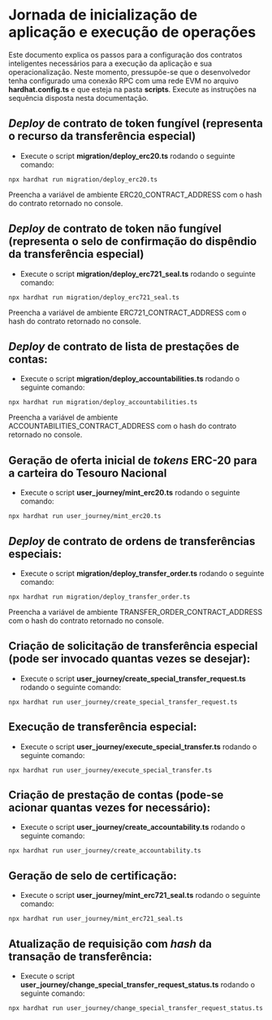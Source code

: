 # Jornada de inicialização de aplicação e execução de operações

Este documento explica os passos para a configuração dos contratos inteligentes necessários para a execução da aplicação e sua operacionalização. Neste momento, pressupõe-se que o desenvolvedor tenha configurado uma conexão RPC com uma rede EVM no arquivo **hardhat.config.ts** e que esteja na pasta **scripts**. Execute as instruções na sequência disposta nesta documentação.

## *Deploy* de contrato de token fungível (representa o recurso da transferência especial)

- Execute o script **migration/deploy_erc20.ts** rodando o seguinte comando:

```shell
npx hardhat run migration/deploy_erc20.ts
```

Preencha a variável de ambiente ERC20_CONTRACT_ADDRESS com o hash do contrato retornado no console.

## *Deploy* de contrato de token não fungível (representa o selo de confirmação do dispêndio da transferência especial)

- Execute o script **migration/deploy_erc721_seal.ts** rodando o seguinte comando:

```shell
npx hardhat run migration/deploy_erc721_seal.ts
```

Preencha a variável de ambiente ERC721_CONTRACT_ADDRESS com o hash do contrato retornado no console.

## *Deploy* de contrato de lista de prestações de contas:

- Execute o script **migration/deploy_accountabilities.ts** rodando o seguinte comando:

```shell
npx hardhat run migration/deploy_accountabilities.ts
```

Preencha a variável de ambiente ACCOUNTABILITIES_CONTRACT_ADDRESS com o hash do contrato retornado no console.

## Geração de oferta inicial de *tokens* ERC-20 para a carteira do Tesouro Nacional

- Execute o script **user_journey/mint_erc20.ts** rodando o seguinte comando:

```shell
npx hardhat run user_journey/mint_erc20.ts
```

## *Deploy* de contrato de ordens de transferências especiais:

- Execute o script **migration/deploy_transfer_order.ts** rodando o seguinte comando:

```shell
npx hardhat run migration/deploy_transfer_order.ts
```

Preencha a variável de ambiente TRANSFER_ORDER_CONTRACT_ADDRESS com o hash do contrato retornado no console.

## Criação de solicitação de transferência especial (pode ser invocado quantas vezes se desejar):

- Execute o script **user_journey/create_special_transfer_request.ts** rodando o seguinte comando:

```shell
npx hardhat run user_journey/create_special_transfer_request.ts
```

## Execução de transferência especial:

- Execute o script **user_journey/execute_special_transfer.ts** rodando o seguinte comando:

```shell
npx hardhat run user_journey/execute_special_transfer.ts
```

## Criação de prestação de contas (pode-se acionar quantas vezes for necessário):

- Execute o script **user_journey/create_accountability.ts** rodando o seguinte comando:

```shell
npx hardhat run user_journey/create_accountability.ts
```

## Geração de selo de certificação:

- Execute o script **user_journey/mint_erc721_seal.ts** rodando o seguinte comando:

```shell
npx hardhat run user_journey/mint_erc721_seal.ts
```

## Atualização de requisição com *hash* da transação de transferência:

- Execute o script **user_journey/change_special_transfer_request_status.ts** rodando o seguinte comando:

```shell
npx hardhat run user_journey/change_special_transfer_request_status.ts
```


